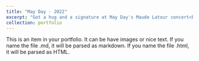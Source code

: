 ```yaml
---
title: "May Day - 2022"
excerpt: "Got a hug and a signature at May Day's Maude Latour concert<br/><img src='/images/pura_vida/maude.jpg' width='350'>"
collection: portfolio
---
```


This is an item in your portfolio. It can be have images or nice text. If you name the file .md, it will be parsed as markdown. If you name the file .html, it will be parsed as HTML. 
